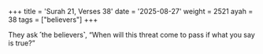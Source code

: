 +++
title = 'Surah 21, Verses 38'
date = '2025-08-27'
weight = 2521
ayah = 38
tags = ["believers"]
+++

They ask ˹the believers˺, “When will this threat come to pass if what you say is true?”